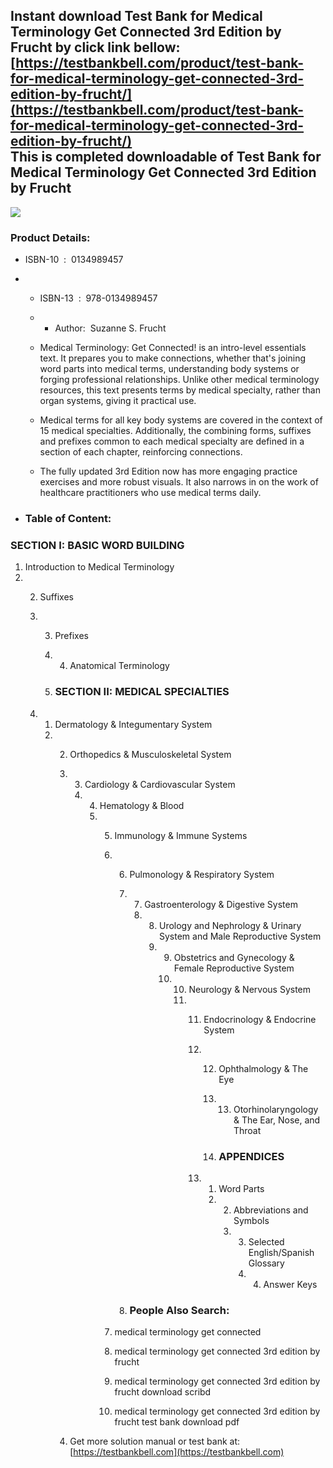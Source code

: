 Instant download **Test Bank for Medical Terminology Get Connected 3rd Edition by Frucht** by click link bellow:  
[https://testbankbell.com/product/test-bank-for-medical-terminology-get-connected-3rd-edition-by-frucht/](https://testbankbell.com/product/test-bank-for-medical-terminology-get-connected-3rd-edition-by-frucht/)  
This is completed downloadable of Test Bank for Medical Terminology Get Connected 3rd Edition by Frucht
-------------------------------------------------------------------------------------------------------


![](https://testbankbell.com/wp-content/uploads/2023/05/0134989457.jpg)
### Product Details:


* ISBN-10 ‏ : ‎ 0134989457
* * ISBN-13 ‏ : ‎ 978-0134989457
  * * Author:  Suzanne S. Frucht
   
  * Medical Terminology: Get Connected! is an intro-level essentials text. It prepares you to make connections, whether that's joining word parts into medical terms, understanding body systems or forging professional relationships. Unlike other medical terminology resources, this text presents terms by medical specialty, rather than organ systems, giving it practical use.
 
  * Medical terms for all key body systems are covered in the context of 15 medical specialties. Additionally, the combining forms, suffixes and prefixes common to each medical specialty are defined in a section of each chapter, reinforcing connections.
 
  * The fully updated 3rd Edition now has more engaging practice exercises and more robust visuals. It also narrows in on the work of healthcare practitioners who use medical terms daily.
 
* ### Table of Content:




### SECTION I: BASIC WORD BUILDING


1. Introduction to Medical Terminology
2. 2. Suffixes
   3. 3. Prefixes
      4. 4. Anatomical Terminology
        
      5. ### SECTION II: MEDICAL SPECIALTIES
     
   4. 1. Dermatology & Integumentary System
      2. 2. Orthopedics & Musculoskeletal System
         3. 3. Cardiology & Cardiovascular System
            4. 4. Hematology & Blood
               5. 5. Immunology & Immune Systems
                  6. 6. Pulmonology & Respiratory System
                     7. 7. Gastroenterology & Digestive System
                        8. 8. Urology and Nephrology & Urinary System and Male Reproductive System
                           9. 9. Obstetrics and Gynecology & Female Reproductive System
                              10. 10. Neurology & Nervous System
                                  11. 11. Endocrinology & Endocrine System
                                      12. 12. Ophthalmology & The Eye
                                          13. 13. Otorhinolaryngology & The Ear, Nose, and Throat
                                             
                                          14. ### APPENDICES
                                         
                                      13. 1. Word Parts
                                          2. 2. Abbreviations and Symbols
                                             3. 3. Selected English/Spanish Glossary
                                                4. 4. Answer Keys
                                                  
                     8. ### People Also Search:
                    
                  7. medical terminology get connected
                 
                  8. medical terminology get connected 3rd edition by frucht
                 
                  9. medical terminology get connected 3rd edition by frucht download scribd
                 
                  10. medical terminology get connected 3rd edition by frucht test bank download pdf
                 
         4.  Get more solution manual or test bank at: [https://testbankbell.com](https://testbankbell.com)
